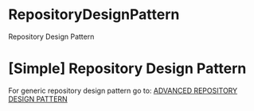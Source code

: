 # RepositoryDesignPattern
Repository Design Pattern

# [Simple] Repository Design Pattern


For generic repository design pattern go to: 
[ADVANCED REPOSITORY DESIGN PATTERN](https://github.com/ErcinDedeoglu/AdvancedRepositoryDesignPattern "ADVANCED REPOSITORY DESIGN PATTERN")
